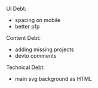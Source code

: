 UI Debt:
- spacing on mobile
- better pfp

Content Debt:
- adding missing projects
- devto comments

Technical Debt:
- main svg background as HTML
